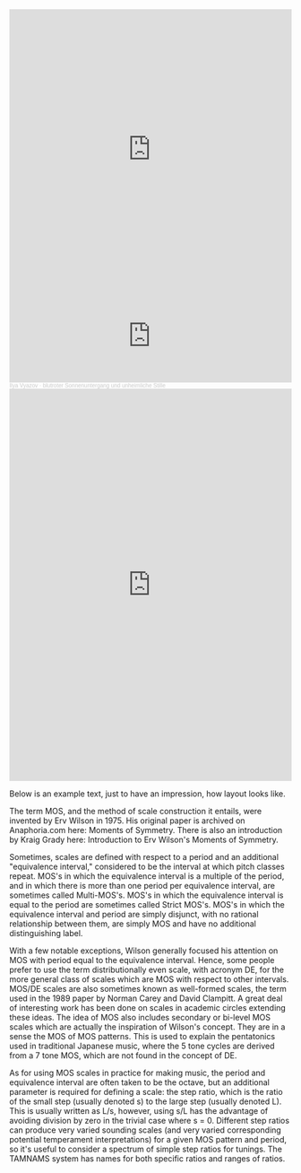 <iframe width="100%" height="500" src="https://www.youtube.com/embed/uJ_yVK4I8xI?si=uK2GKox-HtkYPtnY" title="YouTube video player" frameborder="0" allow="accelerometer; autoplay; clipboard-write; encrypted-media; gyroscope; picture-in-picture; web-share" referrerpolicy="strict-origin-when-cross-origin" allowfullscreen></iframe>

<iframe width="100%" height="166" scrolling="no" frameborder="no" allow="autoplay" src="https://w.soundcloud.com/player/?url=https%3A//api.soundcloud.com/tracks/1896957294&color=%23ff5500&auto_play=false&hide_related=false&show_comments=true&show_user=true&show_reposts=false&show_teaser=true"></iframe><div style="font-size: 10px; color: #cccccc;line-break: anywhere;word-break: normal;overflow: hidden;white-space: nowrap;text-overflow: ellipsis; font-family: Interstate,Lucida Grande,Lucida Sans Unicode,Lucida Sans,Garuda,Verdana,Tahoma,sans-serif;font-weight: 100;"><a href="https://soundcloud.com/ilya-vyazov" title="Ilya Vyazov" target="_blank" style="color: #cccccc; text-decoration: none;">Ilya Vyazov</a> · <a href="https://soundcloud.com/ilya-vyazov/blutroter-sonnenuntergang-und-unheimliche-stille" title="blutroter Sonnenuntergang und unheimliche Stille" target="_blank" style="color: #cccccc; text-decoration: none;">blutroter Sonnenuntergang und unheimliche Stille</a></div>

<embed src="https://www.ugr.es/~fmanjon/Language%20and%20Mind.pdf" width="100%" height="700" type="application/pdf">

Below is an example text, just to have an impression, how layout looks like.

The term MOS, and the method of scale construction it entails, were invented by Erv Wilson in 1975. His original paper is archived on Anaphoria.com here: Moments of Symmetry. There is also an introduction by Kraig Grady here: Introduction to Erv Wilson's Moments of Symmetry.

Sometimes, scales are defined with respect to a period and an additional "equivalence interval," considered to be the interval at which pitch classes repeat. MOS's in which the equivalence interval is a multiple of the period, and in which there is more than one period per equivalence interval, are sometimes called Multi-MOS's. MOS's in which the equivalence interval is equal to the period are sometimes called Strict MOS's. MOS's in which the equivalence interval and period are simply disjunct, with no rational relationship between them, are simply MOS and have no additional distinguishing label.

With a few notable exceptions, Wilson generally focused his attention on MOS with period equal to the equivalence interval. Hence, some people prefer to use the term distributionally even scale, with acronym DE, for the more general class of scales which are MOS with respect to other intervals. MOS/DE scales are also sometimes known as well-formed scales, the term used in the 1989 paper by Norman Carey and David Clampitt. A great deal of interesting work has been done on scales in academic circles extending these ideas. The idea of MOS also includes secondary or bi-level MOS scales which are actually the inspiration of Wilson's concept. They are in a sense the MOS of MOS patterns. This is used to explain the pentatonics used in traditional Japanese music, where the 5 tone cycles are derived from a 7 tone MOS, which are not found in the concept of DE.

As for using MOS scales in practice for making music, the period and equivalence interval are often taken to be the octave, but an additional parameter is required for defining a scale: the step ratio, which is the ratio of the small step (usually denoted s) to the large step (usually denoted L). This is usually written as L/s, however, using s/L has the advantage of avoiding division by zero in the trivial case where s = 0. Different step ratios can produce very varied sounding scales (and very varied corresponding potential temperament interpretations) for a given MOS pattern and period, so it's useful to consider a spectrum of simple step ratios for tunings. The TAMNAMS system has names for both specific ratios and ranges of ratios.